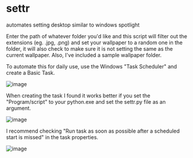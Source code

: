 # settr
automates setting desktop similar to windows spotlight

Enter the path of whatever folder you'd like and this script will filter out the extensions (eg. .jpg, .png) and set your wallpaper to a random one in the folder, it will also check to make sure it is not setting the same as the current wallpaper.
Also, I've included a sample wallpaper folder.


To automate this for daily use, use the Windows "Task Scheduler" and create a Basic Task.

![image](https://github.com/user-attachments/assets/790c00a5-b74f-4efe-ab36-6dc2af53c91f)

When creating the task I found it works better if you set the "Program/script" to your python.exe and set the settr.py file as an argument.

![image](https://github.com/user-attachments/assets/09ffd390-34a4-40fc-8223-cf203e9b20d2)

I recommend checking "Run task as soon as possible after a scheduled start is missed" in the task properties.

![image](https://github.com/user-attachments/assets/0c0f701d-6291-4bb8-b915-53100116e7e8)
